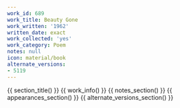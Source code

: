 ```yaml
---
work_id: 689
work_title: Beauty Gone
work_written: '1962'
written_date: exact
work_collected: 'yes'
work_category: Poem
notes: null
icon: material/book
alternate_versions:
- 5119
---
```


{{ section_title() }}
{{ work_info() }}
{{ notes_section() }}
{{ appearances_section() }}
{{ alternate_versions_section() }}